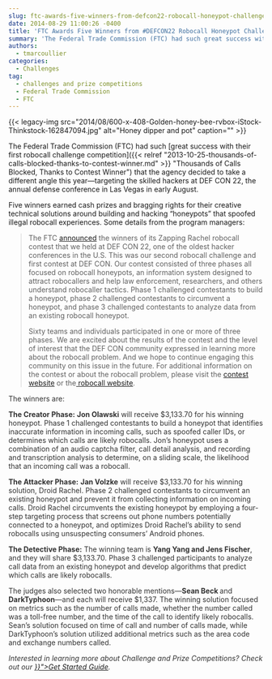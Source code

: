 ```yaml
---
slug: ftc-awards-five-winners-from-defcon22-robocall-honeypot-challenge
date: 2014-08-29 11:00:26 -0400
title: 'FTC Awards Five Winners from #DEFCON22 Robocall Honeypot Challenge'
summary: 'The Federal Trade Commission (FTC) had such great success with their first robocall challenge competition that the agency decided to take a different angle this year&mdash;targeting the skilled hackers at DEF CON 22, the annual defense conference in Las Vegas in early August. Five winners earned cash prizes and bragging rights for their creative technical'
authors:
  - tmarcoullier
categories:
  - Challenges
tag:
  - challenges and prize competitions
  - Federal Trade Commission
  - FTC
---
```


{{< legacy-img src="2014/08/600-x-408-Golden-honey-bee-rvbox-iStock-Thinkstock-162847094.jpg" alt="Honey dipper and pot" caption="" >}} 

The Federal Trade Commission (FTC) had such [great success with their first robocall challenge competition]({{< relref "2013-10-25-thousands-of-calls-blocked-thanks-to-contest-winner.md" >}} "Thousands of Calls Blocked, Thanks to Contest Winner") that the agency decided to take a different angle this year—targeting the skilled hackers at DEF CON 22, the annual defense conference in Las Vegas in early August.

Five winners earned cash prizes and bragging rights for their creative technical solutions around building and hacking &#8220;honeypots&#8221; that spoofed illegal robocall experiences. Some details from the program managers:

> The FTC [announced](http://www.ftc.gov/news-events/press-releases/2014/08/ftc-announces-winners-zapping-rachel-robocall-contest) the winners of its Zapping Rachel robocall contest that we held at DEF CON 22, one of the oldest hacker conferences in the U.S. This was our second robocall challenge and first contest at DEF CON. Our contest consisted of three phases all focused on robocall honeypots, an information system designed to attract robocallers and help law enforcement, researchers, and others understand robocaller tactics. Phase 1 challenged contestants to build a honeypot, phase 2 challenged contestants to circumvent a honeypot, and phase 3 challenged contestants to analyze data from an existing robocall honeypot.
> 
> Sixty teams and individuals participated in one or more of three phases. We are excited about the results of the contest and the level of interest that the DEF CON community expressed in learning more about the robocall problem. And we hope to continue engaging this community on this issue in the future. For additional information on the contest or about the robocall problem, please visit the [contest website](http://www.ftc.gov/zapping-rachel/) or the[ robocall website](http://www.ftc.gov/robocalls).

<p style="color: #323232">
  The winners are:
</p>

<p style="color: #323232">
  <strong>The Creator Phase:</strong> <strong>Jon Olawski</strong> will receive $3,133.70 for his winning honeypot. Phase 1 challenged contestants to build a honeypot that identifies inaccurate information in incoming calls, such as spoofed caller IDs, or determines which calls are likely robocalls. Jon’s honeypot uses a combination of an audio captcha filter, call detail analysis, and recording and transcription analysis to determine, on a sliding scale, the likelihood that an incoming call was a robocall.
</p>

<p style="color: #323232">
  <strong>The Attacker Phase:</strong> <strong>Jan Volzke</strong> will receive $3,133.70 for his winning solution, Droid Rachel. Phase 2 challenged contestants to circumvent an existing honeypot and prevent it from collecting information on incoming calls. Droid Rachel circumvents the existing honeypot by employing a four-step targeting process that screens out phone numbers potentially connected to a honeypot, and optimizes Droid Rachel’s ability to send robocalls using unsuspecting consumers’ Android phones.
</p>

<p style="color: #323232">
  <strong>The Detective Phase:</strong> The winning team is <strong>Yang Yang and Jens Fischer</strong>, and they will share $3,133.70. Phase 3 challenged participants to analyze call data from an existing honeypot and develop algorithms that predict which calls are likely robocalls.
</p>

<p style="color: #323232">
  The judges also selected two honorable mentions—<strong>Sean Beck </strong>and <strong>DarkTyphoon</strong>—and each will receive $1,337. The winning solution focused on metrics such as the number of calls made, whether the number called was a toll-free number, and the time of the call to identify likely robocalls. Sean’s solution focused on time of call and number of calls made, while DarkTyphoon’s solution utilized additional metrics such as the area code and exchange numbers called.
</p>

<p style="color: #323232">
  <em>Interested in learning more about Challenge and Prize Competitions? Check out our <a title="Get Started with Challenge and Prize Competitions" href="{{< relref "2014-03-31-get-started-with-challenge-and-prize-competitions.md" >}}">Get Started Guide</a>.</em>
</p>